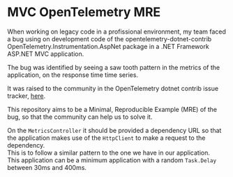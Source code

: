 # MVC OpenTelemetry MRE

When working on legacy code in a profissional environment, my team faced a bug using on development code 
of the opentelemetry-dotnet-contrib OpenTelemetry.Instrumentation.AspNet package in a .NET Framework ASP.NET MVC application.  
  
The bug was identified by seeing a saw tooth pattern in the metrics of the application, on the response time time series.  
  
It was raised to the community in the OpenTelemetry dotnet contrib issue tracker, [here](https://github.com/open-telemetry/opentelemetry-dotnet-contrib/issues/1431).  
  
This repository aims to be a Minimal, Reproducible Example (MRE) of the bug, so that the community can help us to solve it.  
  
On the `MetricsController` it should be provided a dependency URL so that the application makes use of the `HttpClient` to make a request to the dependency.  
This is to follow a similar pattern to the one we have in our application.  
This application can be a minimum application with a random `Task.Delay` between 30ms and 400ms. 